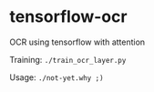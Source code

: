 # tensorflow-ocr
OCR using tensorflow with attention

Training:
`./train_ocr_layer.py`

Usage:
`./not-yet.why ;)`
